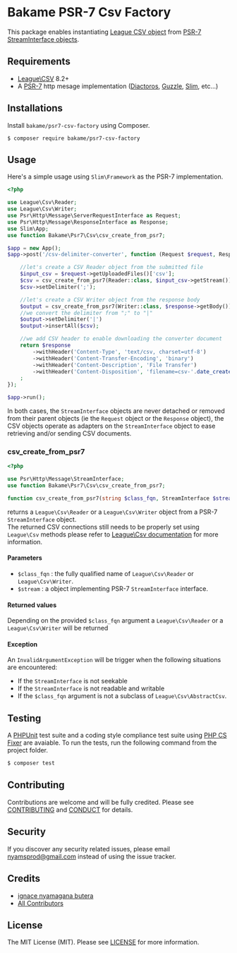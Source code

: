 Bakame PSR-7 Csv Factory
=====

This package enables instantiating [League CSV object](http://csv.thephpleague.com) from [PSR-7 StreamInterface objects](http://www.php-fig.org/psr/psr-7/).

Requirements
-------

- [League\CSV](http://csv.thephpleague.com) 8.2+
- A [PSR-7](https://packagist.org/providers/psr/http-message-implementation) http mesage implementation ([Diactoros](https://github.com/zendframework/zend-diactoros), [Guzzle](https://github.com/guzzle/psr7), [Slim](https://github.com/slimphp/Slim), etc...)

Installations
-------

Install `bakame/psr7-csv-factory` using Composer.

```
$ composer require bakame/psr7-csv-factory
```

Usage
------

Here's a simple usage using `Slim\Framework` as the PSR-7 implementation.

```php
<?php

use League\Csv\Reader;
use League\Csv\Writer;
use Psr\Http\Message\ServerRequestInterface as Request;
use Psr\Http\Message\ResponseInterface as Response;
use Slim\App;
use function Bakame\Psr7\Csv\csv_create_from_psr7;

$app = new App();
$app->post('/csv-delimiter-converter', function (Request $request, Response $response): Response {

    //let's create a CSV Reader object from the submitted file
    $input_csv = $request->getUploadedFiles()['csv'];
    $csv = csv_create_from_psr7(Reader::class, $input_csv->getStream());
    $csv->setDelimiter(';');

    //let's create a CSV Writer object from the response body
    $output = csv_create_from_psr7(Writer::class, $response->getBody());
    //we convert the delimiter from ";" to "|"
    $output->setDelimiter('|')
    $output->insertAll($csv);

    //we add CSV header to enable downloading the converter document
    return $response
        ->withHeader('Content-Type', 'text/csv, charset=utf-8')
        ->withHeader('Content-Transfer-Encoding', 'binary')
        ->withHeader('Content-Description', 'File Transfer')
        ->withHeader('Content-Disposition', 'filename=csv-'.date_create()->format('Ymdhis').'.csv')
    ;
});

$app->run();
```

In both cases, the `StreamInterface` objects are never detached or removed from their parent objects (ie the `Request` object or the `Response` object), the CSV objects operate as adapters on the `StreamInterface` object to ease retrieving and/or sending CSV documents.


### csv_create_from_psr7

```php
<?php

use Psr\Http\Message\StreamInterface;
use function Bakame\Psr7\Csv\csv_create_from_psr7;

function csv_create_from_psr7(string $class_fqn, StreamInterface $stream) mixed
```

returns a `League\Csv\Reader` or a `League\Csv\Writer` object from a PSR-7 `StreamInterface` object.  
The returned CSV connections still needs to be properly set using `League\Csv` methods please refer to [League\Csv documentation](http://csv.thephpleague.com) for more information.

#### Parameters

- `$class_fqn` : the fully qualified name of `League\Csv\Reader` or `League\Csv\Writer`.
- `$stream` : a object implementing PSR-7 `StreamInterface` interface.

#### Returned values

Depending on the provided `$class_fqn` argument a `League\Csv\Reader` or a `League\Csv\Writer` will be returned

#### Exception

An `InvalidArgumentException` will be trigger when the following situations are encountered:

- If the `StreamInterface` is not seekable
- If the `StreamInterface` is not readable and writable
- If the `$class_fqn` argument is not a subclass of `League\Csv\AbstractCsv`.

Testing
-------

A [PHPUnit](https://phpunit.de) test suite and a coding style compliance test suite using [PHP CS Fixer](http://cs.sensiolabs.org/) are avaiable. To run the tests, run the following command from the project folder.

``` bash
$ composer test
```

Contributing
-------

Contributions are welcome and will be fully credited. Please see [CONTRIBUTING](.github/CONTRIBUTING.md) and [CONDUCT](CONDUCT.md) for details.

Security
-------

If you discover any security related issues, please email nyamsprod@gmail.com instead of using the issue tracker.

Credits
-------

- [ignace nyamagana butera](https://github.com/nyamsprod)
- [All Contributors](https://github.com/bakame-php/psr7-csv-factory/graphs/contributors)

License
-------

The MIT License (MIT). Please see [LICENSE](LICENSE) for more information.

[PSR-2]: http://www.php-fig.org/psr/psr-2/
[PSR-4]: http://www.php-fig.org/psr/psr-4/

